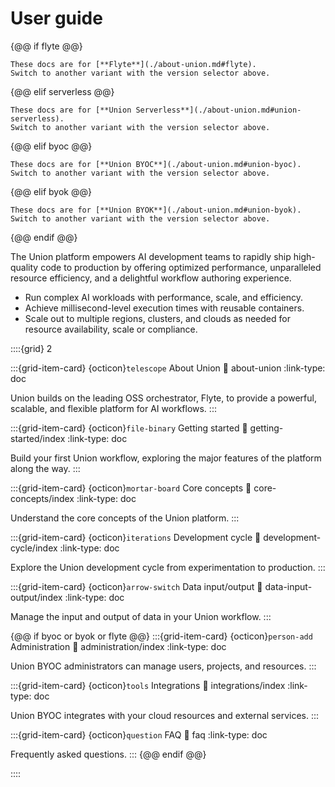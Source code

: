 # User guide

{@@ if flyte @@}

```{admonition} Flyte
These docs are for [**Flyte**](./about-union.md#flyte).
Switch to another variant with the version selector above.
```
{@@ elif serverless @@}

```{admonition} Union Serverless
These docs are for [**Union Serverless**](./about-union.md#union-serverless).
Switch to another variant with the version selector above.
```
{@@ elif byoc @@}

```{admonition} Union BYOC
These docs are for [**Union BYOC**](./about-union.md#union-byoc).
Switch to another variant with the version selector above.
```
{@@ elif byok @@}

```{admonition} Union BYOK
These docs are for [**Union BYOK**](./about-union.md#union-byok).
Switch to another variant with the version selector above.
```
{@@ endif @@}

The Union platform empowers AI development teams to rapidly ship high-quality code to production by offering optimized performance, unparalleled resource efficiency, and a delightful workflow authoring experience.

* Run complex AI workloads with performance, scale, and efficiency.
* Achieve millisecond-level execution times with reusable containers.
* Scale out to multiple regions, clusters, and clouds as needed for resource availability, scale or compliance.


::::{grid} 2

:::{grid-item-card} {octicon}`telescope` About Union
:link: about-union
:link-type: doc

Union builds on the leading OSS orchestrator, Flyte, to provide a powerful, scalable, and flexible platform for AI workflows.
:::

:::{grid-item-card} {octicon}`file-binary` Getting started
:link: getting-started/index
:link-type: doc

Build your first Union workflow, exploring the major features of the platform along the way.
:::

:::{grid-item-card} {octicon}`mortar-board` Core concepts
:link: core-concepts/index
:link-type: doc

Understand the core concepts of the Union platform.
:::

:::{grid-item-card} {octicon}`iterations` Development cycle
:link: development-cycle/index
:link-type: doc

Explore the Union development cycle from experimentation to production.
:::

:::{grid-item-card} {octicon}`arrow-switch` Data input/output
:link: data-input-output/index
:link-type: doc

Manage the input and output of data in your Union workflow.
:::

{@@ if byoc or byok or flyte @@}
:::{grid-item-card} {octicon}`person-add` Administration
:link: administration/index
:link-type: doc

Union BYOC administrators can manage users, projects, and resources.
:::

:::{grid-item-card} {octicon}`tools` Integrations
:link: integrations/index
:link-type: doc

Union BYOC integrates with your cloud resources and external services.
:::

:::{grid-item-card} {octicon}`question` FAQ
:link: faq
:link-type: doc

Frequently asked questions.
:::
{@@ endif @@}

::::
